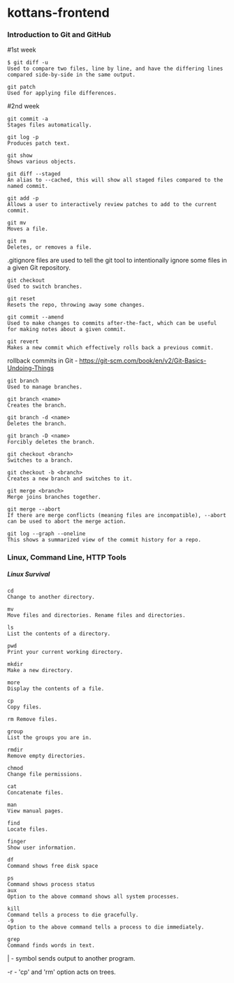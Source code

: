 # kottans-frontend

<h3>Introduction to Git and GitHub</h3>

<p>#1st week</p>

```
$ git diff -u 
Used to compare two files, line by line, and have the differing lines compared side-by-side in the same output. 
```
```
git patch
Used for applying file differences.
```

<p>#2nd week</p>

```
git commit -a 
Stages files automatically.
```
```
git log -p  
Produces patch text.
```
```
git show 
Shows various objects.
```
```
git diff --staged 
An alias to --cached, this will show all staged files compared to the named commit.
```
```
git add -p 
Allows a user to interactively review patches to add to the current commit.
```
```
git mv 
Moves a file.
```
```
git rm 
Deletes, or removes a file.
```

.gitignore files are used to tell the git tool to intentionally ignore some files in a given Git repository.

```
git checkout 
Used to switch branches.
```
```
git reset 
Resets the repo, throwing away some changes. 
```
```
git commit --amend 
Used to make changes to commits after-the-fact, which can be useful for making notes about a given commit.
```
```
git revert 
Makes a new commit which effectively rolls back a previous commit.
```

rollback commits in Git - https://git-scm.com/book/en/v2/Git-Basics-Undoing-Things

```
git branch 
Used to manage branches.
```
```
git branch <name> 
Creates the branch.
```
```
git branch -d <name> 
Deletes the branch.
```
```
git branch -D <name> 
Forcibly deletes the branch.
```
```
git checkout <branch> 
Switches to a branch.
```
```
git checkout -b <branch> 
Creates a new branch and switches to it.
```
```
git merge <branch> 
Merge joins branches together. 
```
```
git merge --abort 
If there are merge conflicts (meaning files are incompatible), --abort can be used to abort the merge action.
```
```
git log --graph --oneline 
This shows a summarized view of the commit history for a repo.
```

<h3>Linux, Command Line, HTTP Tools</h3>

<h5>Linux Survival</h5>

```
cd 
Change to another directory.
```
```
mv 
Move files and directories. Rename files and directories.
```
```
ls 
List the contents of a directory.
```
```
pwd 
Print your current working directory.
```
```
mkdir 
Make a new directory.
```
```
more 
Display the contents of a file.
```
```
cp 
Copy files.
```
```
rm Remove files.
```
```
group 
List the groups you are in.
```
```
rmdir 
Remove empty directories.
```
```
chmod 
Change file permissions.
```
```
cat 
Concatenate files.
```
```
man 
View manual pages.
```
```
find 
Locate files.
```
```
finger 
Show user information.
```
```
df 
Command shows free disk space
```
```
ps 
Command shows process status 
aux 
Option to the above command shows all system processes.
```
```
kill 
Command tells a process to die gracefully.
-9 
Option to the above command tells a process to die immediately.
```
```
grep 
Command finds words in text.
```

| - symbol sends output to another program.

-r - 'cp' and 'rm' option acts on trees.
